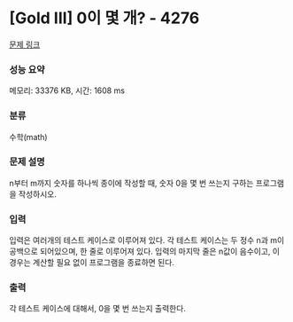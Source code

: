# [Gold III] 0이 몇 개? - 4276 

[문제 링크](https://www.acmicpc.net/problem/4276) 

### 성능 요약

메모리: 33376 KB, 시간: 1608 ms

### 분류

수학(math)

### 문제 설명

<p>
	n부터 m까지 숫자를 하나씩 종이에 작성할 때, 숫자 0을 몇 번 쓰는지 구하는 프로그램을 작성하시오.</p>

### 입력 

 <p>
	입력은 여러개의 테스트 케이스로 이루어져 있다. 각 테스트 케이스는 두 정수 n과 m이 공백으로 되어있으며, 한 줄로 이루어져 있다. 입력의 마지막 줄은 n값이 음수이고, 이 경우는 계산할 필요 없이 프로그램을 종료하면 된다.</p>

### 출력 

 <p>
	각 테스트 케이스에 대해서, 0을 몇 번 쓰는지 출력한다.</p>

